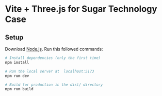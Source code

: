 
# Vite + Three.js for Sugar Technology Case

## Setup
Download [Node.js](https://nodejs.org/en/download/).
Run this followed commands:

``` bash
# Install dependencies (only the first time)
npm install

# Run the local server at  localhost:5173
npm run dev

# Build for production in the dist/ directory
npm run build
```
